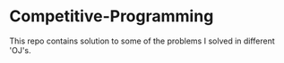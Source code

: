 # Competitive-Programming
This repo contains solution to some of the problems I solved in different 'OJ's.

